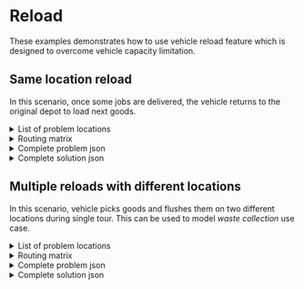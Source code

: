 # Reload

These examples demonstrates how to use vehicle reload feature which is designed to overcome vehicle capacity limitation.


## Same location reload

In this scenario, once some jobs are delivered, the vehicle returns to the original depot to load next goods.

<details>
    <summary>List of problem locations</summary><p>

```json
{{#include ../../../../examples/json-pragmatic/data/reload.basic.locations.json}}
```

</p></details>

<details>
    <summary>Routing matrix</summary><p>

```json
{{#include ../../../../examples/json-pragmatic/data/reload.basic.matrix.json}}
```

</p></details>


<details>
    <summary>Complete problem json</summary><p>

```json
{{#include ../../../../examples/json-pragmatic/data/reload.basic.problem.json}}
```

</p></details>

<details>
    <summary>Complete solution json</summary><p>

```json
{{#include ../../../../examples/json-pragmatic/data/reload.basic.solution.json}}
```

</p></details>


## Multiple reloads with different locations

In this scenario, vehicle picks goods and flushes them on two different locations during single tour. This can be used
to model _waste collection_ use case.

<details>
    <summary>List of problem locations</summary><p>

```json
{{#include ../../../../examples/json-pragmatic/data/reload.multi.locations.json}}
```

</p></details>

<details>
    <summary>Routing matrix</summary><p>

```json
{{#include ../../../../examples/json-pragmatic/data/reload.multi.matrix.json}}
```

</p></details>


<details>
    <summary>Complete problem json</summary><p>

```json
{{#include ../../../../examples/json-pragmatic/data/reload.multi.problem.json}}
```

</p></details>

<details>
    <summary>Complete solution json</summary><p>

```json
{{#include ../../../../examples/json-pragmatic/data/reload.multi.solution.json}}
```

</p></details>
